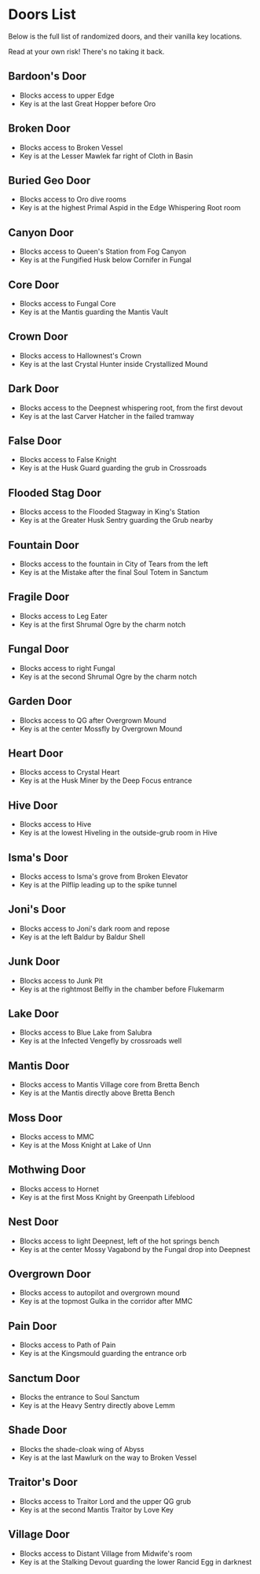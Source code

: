 # Doors List

Below is the full list of randomized doors, and their vanilla key locations.

Read at your own risk!  There's no taking it back.

## Bardoon's Door

* Blocks access to upper Edge
* Key is at the last Great Hopper before Oro

## Broken Door

* Blocks access to Broken Vessel
* Key is at the Lesser Mawlek far right of Cloth in Basin

## Buried Geo Door

* Blocks access to Oro dive rooms
* Key is at the highest Primal Aspid in the Edge Whispering Root room

## Canyon Door

* Blocks access to Queen's Station from Fog Canyon
* Key is at the Fungified Husk below Cornifer in Fungal

## Core Door

* Blocks access to Fungal Core
* Key is at the Mantis guarding the Mantis Vault

## Crown Door

* Blocks access to Hallownest's Crown
* Key is at the last Crystal Hunter inside Crystallized Mound

## Dark Door

* Blocks access to the Deepnest whispering root, from the first devout
* Key is at the last Carver Hatcher in the failed tramway

## False Door

* Blocks access to False Knight
* Key is at the Husk Guard guarding the grub in Crossroads

## Flooded Stag Door

* Blocks access to the Flooded Stagway in King's Station
* Key is at the Greater Husk Sentry guarding the Grub nearby

## Fountain Door

* Blocks access to the fountain in City of Tears from the left
* Key is at the Mistake after the final Soul Totem in Sanctum

## Fragile Door

* Blocks access to Leg Eater
* Key is at the first Shrumal Ogre by the charm notch

## Fungal Door

* Blocks access to right Fungal
* Key is at the second Shrumal Ogre by the charm notch

## Garden Door

* Blocks access to QG after Overgrown Mound
* Key is at the center Mossfly by Overgrown Mound

## Heart Door

* Blocks access to Crystal Heart
* Key is at the Husk Miner by the Deep Focus entrance

## Hive Door

* Blocks access to Hive
* Key is at the lowest Hiveling in the outside-grub room in Hive

## Isma's Door

* Blocks access to Isma's grove from Broken Elevator
* Key is at the Pilflip leading up to the spike tunnel

## Joni's Door

* Blocks access to Joni's dark room and repose
* Key is at the left Baldur by Baldur Shell

## Junk Door

* Blocks access to Junk Pit
* Key is at the rightmost Belfly in the chamber before Flukemarm

## Lake Door

* Blocks access to Blue Lake from Salubra
* Key is at the Infected Vengefly by crossroads well

## Mantis Door

* Blocks access to Mantis Village core from Bretta Bench
* Key is at the Mantis directly above Bretta Bench

## Moss Door

* Blocks access to MMC
* Key is at the Moss Knight at Lake of Unn

## Mothwing Door

* Blocks access to Hornet
* Key is at the first Moss Knight by Greenpath Lifeblood

## Nest Door

* Blocks access to light Deepnest, left of the hot springs bench
* Key is at the center Mossy Vagabond by the Fungal drop into Deepnest

## Overgrown Door

* Blocks access to autopilot and overgrown mound
* Key is at the topmost Gulka in the corridor after MMC

## Pain Door

* Blocks access to Path of Pain
* Key is at the Kingsmould guarding the entrance orb

## Sanctum Door

* Blocks the entrance to Soul Sanctum
* Key is at the Heavy Sentry directly above Lemm

## Shade Door

* Blocks the shade-cloak wing of Abyss
* Key is at the last Mawlurk on the way to Broken Vessel

## Traitor's Door

* Blocks access to Traitor Lord and the upper QG grub
* Key is at the second Mantis Traitor by Love Key

## Village Door

* Blocks access to Distant Village from Midwife's room
* Key is at the Stalking Devout guarding the lower Rancid Egg in darknest
